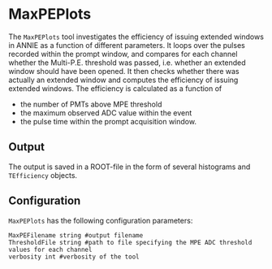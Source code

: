 # MaxPEPlots

The `MaxPEPlots` tool investigates the efficiency of issuing extended windows in ANNIE as a function of different parameters. It loops over the pulses recorded within the prompt window, and compares for each channel whether the Multi-P.E. threshold was passed, i.e. whether an extended window should have been opened. It then checks whether there was actually an extended window and computes the efficiency of issuing extended windows. The efficiency is calculated as a function of 

* the number of PMTs above MPE threshold
* the maximum observed ADC value within the event
* the pulse time within the prompt acquisition window.

## Output

The output is saved in a ROOT-file in the form of several histograms and `TEfficiency` objects.


## Configuration

`MaxPEPlots` has the following configuration parameters:

```
MaxPEFilename string #output filename
ThresholdFile string #path to file specifying the MPE ADC threshold values for each channel
verbosity int #verbosity of the tool
```
